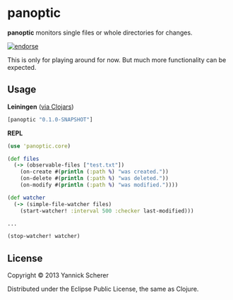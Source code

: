 # panoptic

__panoptic__ monitors single files or whole directories for changes.

[![endorse](https://api.coderwall.com/xsc/endorsecount.png)](https://coderwall.com/xsc)

This is only for playing around for now. But much more functionality can be expected.

## Usage

__Leiningen__ ([via Clojars](https://clojars.org/panoptic))

```clojure
[panoptic "0.1.0-SNAPSHOT"]
```

__REPL__

```clojure
(use 'panoptic.core)

(def files
  (-> (observable-files ["test.txt"])
    (on-create #(println (:path %) "was created."))
    (on-delete #(println (:path %) "was deleted."))
    (on-modify #(println (:path %) "was modified."))))

(def watcher
  (-> (simple-file-watcher files)
    (start-watcher! :interval 500 :checker last-modified)))

...

(stop-watcher! watcher)
```

## License

Copyright &copy; 2013 Yannick Scherer

Distributed under the Eclipse Public License, the same as Clojure.
